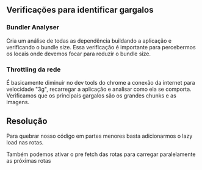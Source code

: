 ## Verificações para identificar gargalos

### Bundler Analyser

Cria um análise de todas as dependência buildando a aplicação e verificando o bundle size. Essa verificação é importante para percebermos os locais onde devemos focar para reduzir o bundle size.

### Throttling da rede

É basicamente diminuir no dev tools do chrome a conexão da internet para velocidade "3g", recarregar a aplicação e analisar como ela se comporta. Verificamos que os principais gargalos são os grandes chunks e as imagens.

## Resolução

Para quebrar nosso código em partes menores basta adicionarmos o lazy load nas rotas.

Também podemos ativar o pre fetch das rotas para carregar paralelamente as próximas rotas

